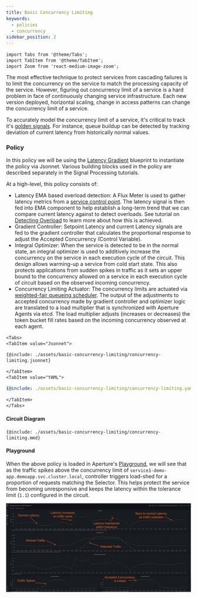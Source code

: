 ```yaml
---
title: Basic Concurrency Limiting
keywords:
  - policies
  - concurrency
sidebar_position: 2
---
```


```mdx-code-block
import Tabs from '@theme/Tabs';
import TabItem from '@theme/TabItem';
import Zoom from 'react-medium-image-zoom';
```

The most effective technique to protect services from cascading failures is to
limit the concurrency on the service to match the processing capacity of the
service. However, figuring out concurrency limit of a service is a hard problem
in face of continuously changing service infrastructure. Each new version
deployed, horizontal scaling, change in access patterns can change the
concurrency limit of a service.

To accurately model the concurrency limit of a service, it's critical to track
it's
[golden signals](https://sre.google/sre-book/monitoring-distributed-systems/#xref_monitoring_golden-signals).
For instance, queue buildup can be detected by tracking deviation of current
latency from historically normal values.

### Policy

In this policy we will be using the
[Latency Gradient](https://github.com/fluxninja/aperture/tree/main/blueprints/lib/1.0/blueprints/latency-gradient)
blueprint to instantiate the policy via Jsonnet. Various building blocks used in
the policy are described separately in the Signal Processing tutorials.

At a high-level, this policy consists of:

- Latency EMA based overload detection: A Flux Meter is used to gather latency
  metrics from a [service control point](/concepts/flow-control/selector.md).
  The latency signal is then fed into EMA component to help establish a
  long-term trend that we can compare current latency against to detect
  overloads. See tutorial on
  [Detecting Overload](/tutorials/signal-processing/detecting-overload.md) to
  learn more about how this is achieved.
- Gradient Controller: Setpoint Latency and current Latency signals are fed to
  the gradient controller that calculates the proportional response to adjust
  the Accepted Concurrency (Control Variable).
- Integral Optimizer: When the service is detected to be in the normal state, an
  integral optimizer is used to additively increase the concurrency on the
  service in each execution cycle of the circuit. This design allows warming-up
  a service from cold start state. This also protects applications from sudden
  spikes in traffic as it sets an upper bound to the concurrency allowed on a
  service in each execution cycle of circuit based on the observed incoming
  concurrency.
- Concurrency Limiting Actuator: The concurrency limits are actuated via
  [weighted-fair queueing scheduler](/concepts/flow-control/concurrency-limiter.md).
  The output of the adjustments to accepted concurrency made by gradient
  controller and optimizer logic are translated to a load multiplier that is
  synchronized with Aperture Agents via etcd. The load multiplier adjusts
  (increases or decreases) the token bucket fill rates based on the incoming
  concurrency observed at each agent.

```mdx-code-block
<Tabs>
<TabItem value="Jsonnet">
```

```jsonnet
{@include: ./assets/basic-concurrency-limiting/concurrency-limiting.jsonnet}
```

```mdx-code-block
</TabItem>
<TabItem value="YAML">
```

```yaml
{@include: ./assets/basic-concurrency-limiting/concurrency-limiting.yaml}
```

```mdx-code-block
</TabItem>
</Tabs>
```

#### Circuit Diagram

<Zoom>

```mermaid
{@include: ./assets/basic-concurrency-limiting/concurrency-limiting.mmd}
```

</Zoom>

#### Playground

When the above policy is loaded in Aperture's
[Playground](/get-started/playground.md), we will see that as the traffic spikes
above the concurrency limit of `service1-demo-app.demoapp.svc.cluster.local`,
controller triggers load-shed for a proportion of requests matching the
Selector. This helps protect the service from becoming unresponsive and keeps
the latency within the tolerance limit (`1.1`) configured in the circuit.

<Zoom>

![Basic Concurrency Limiting](./assets/basic-concurrency-limiting/basic-concurrency-limiting.png)

</Zoom>

